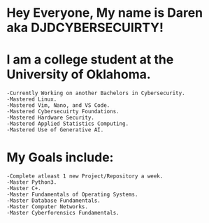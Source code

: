 # Hey Everyone, My name is Daren aka DJDCYBERSECUIRTY!




# I am a college student at the University of Oklahoma.

    -Currently Working on another Bachelors in Cybersecurity.
    -Mastered Linux.
    -Mastered Vim, Nano, and VS Code.
    -Mastered Cybersecuirty Foundations.
    -Mastered Hardware Security.
    -Mastered Applied Statistics Computing.
    -Mastered Use of Generative AI.



# My Goals include:
    -Complete atleast 1 new Project/Repository a week.
    -Master Python3.
    -Master C+.
    -Master Fundamentals of Operating Systems.
    -Master Database Fundamentals.
    -Master Computer Networks.
    -Master Cyberforensics Fundamentals.
  
    
